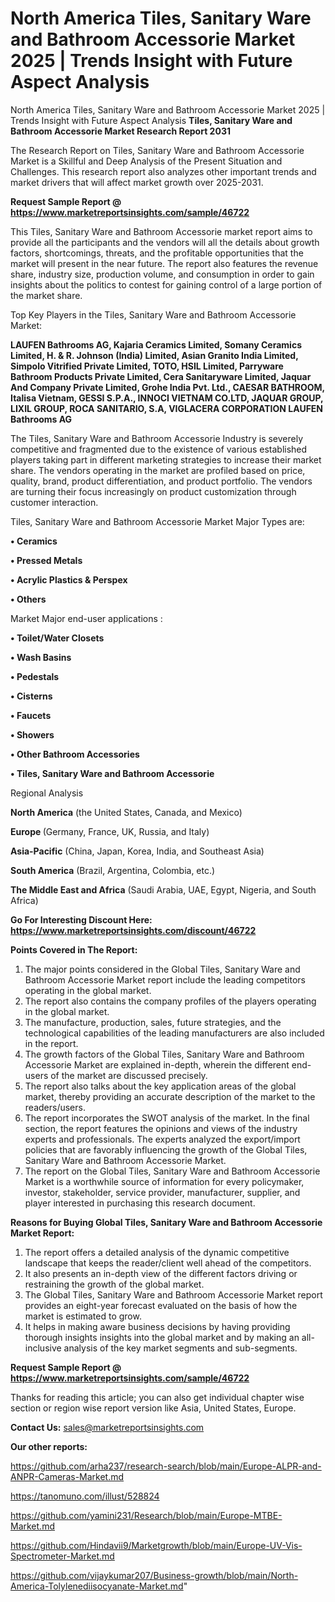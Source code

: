 # North America Tiles, Sanitary Ware and Bathroom Accessorie Market 2025 | Trends Insight with Future Aspect Analysis
North America Tiles, Sanitary Ware and Bathroom Accessorie Market 2025 | Trends Insight with Future Aspect Analysis
<strong>Tiles, Sanitary Ware and Bathroom Accessorie Market Research Report 2031</strong>

The Research Report on Tiles, Sanitary Ware and Bathroom Accessorie Market is a Skillful and Deep Analysis of the Present Situation and Challenges. This research report also analyzes other important trends and market drivers that will affect market growth over 2025-2031.

<strong>Request Sample Report @ <a href=https://www.marketreportsinsights.com/sample/46722>https://www.marketreportsinsights.com/sample/46722</a></strong>

This Tiles, Sanitary Ware and Bathroom Accessorie market report aims to provide all the participants and the vendors will all the details about growth factors, shortcomings, threats, and the profitable opportunities that the market will present in the near future. The report also features the revenue share, industry size, production volume, and consumption in order to gain insights about the politics to contest for gaining control of a large portion of the market share.

Top Key Players in the Tiles, Sanitary Ware and Bathroom Accessorie Market:

<strong>LAUFEN Bathrooms AG, Kajaria Ceramics Limited, Somany Ceramics Limited, H. & R. Johnson (India) Limited, Asian Granito India Limited, Simpolo Vitrified Private Limited, TOTO, HSIL Limited, Parryware Bathroom Products Private Limited, Cera Sanitaryware Limited, Jaquar And Company Private Limited, Grohe India Pvt. Ltd., CAESAR BATHROOM, Italisa Vietnam, GESSI S.P.A., INNOCI VIETNAM CO.LTD, JAQUAR GROUP, LIXIL GROUP, ROCA SANITARIO, S.A, VIGLACERA CORPORATION LAUFEN Bathrooms AG</strong>

The Tiles, Sanitary Ware and Bathroom Accessorie Industry is severely competitive and fragmented due to the existence of various established players taking part in different marketing strategies to increase their market share. The vendors operating in the market are profiled based on price, quality, brand, product differentiation, and product portfolio. The vendors are turning their focus increasingly on product customization through customer interaction.

Tiles, Sanitary Ware and Bathroom Accessorie Market Major Types are:

<strong>•  Ceramics

•  Pressed Metals

•  Acrylic Plastics & Perspex

•  Others</strong>

Market Major end-user applications :

<strong>•  Toilet/Water Closets

•  Wash Basins

•  Pedestals

•  Cisterns

•  Faucets

•  Showers

•  Other Bathroom Accessories

•  Tiles, Sanitary Ware and Bathroom Accessorie</strong>

Regional Analysis

</u><strong><b>North America</b></strong> (the United States, Canada, and Mexico)

<strong><b>Europe </b></strong>(Germany, France, UK, Russia, and Italy)

<strong><b>Asia-Pacific</b></strong> (China, Japan, Korea, India, and Southeast Asia)

<strong><b>South America</b></strong> (Brazil, Argentina, Colombia, etc.)

<strong><b>The Middle East and Africa</b></strong> (Saudi Arabia, UAE, Egypt, Nigeria, and South Africa)

<strong>Go For Interesting Discount Here: <a href=https://www.marketreportsinsights.com/discount/46722>https://www.marketreportsinsights.com/discount/46722</a></strong>

<strong>Points Covered in The Report:</strong>
<ol>
  <li>The major points considered in the Global Tiles, Sanitary Ware and Bathroom Accessorie Market report include the leading competitors operating in the global market.</li>
  <li>The report also contains the company profiles of the players operating in the global market.</li>
  <li>The manufacture, production, sales, future strategies, and the technological capabilities of the leading manufacturers are also included in the report.</li>
  <li>The growth factors of the Global Tiles, Sanitary Ware and Bathroom Accessorie Market are explained in-depth, wherein the different end-users of the market are discussed precisely.</li>
  <li>The report also talks about the key application areas of the global market, thereby providing an accurate description of the market to the readers/users.</li>
  <li>The report incorporates the SWOT analysis of the market. In the final section, the report features the opinions and views of the industry experts and professionals. The experts analyzed the export/import policies that are favorably influencing the growth of the Global Tiles, Sanitary Ware and Bathroom Accessorie Market.</li>
  <li>The report on the Global Tiles, Sanitary Ware and Bathroom Accessorie Market is a worthwhile source of information for every policymaker, investor, stakeholder, service provider, manufacturer, supplier, and player interested in purchasing this research document.</li>
</ol>
<strong>Reasons for Buying Global Tiles, Sanitary Ware and Bathroom Accessorie Market Report:</strong>

<ol>
  <li>The report offers a detailed analysis of the dynamic competitive landscape that keeps the reader/client well ahead of the competitors.</li>
  <li>It also presents an in-depth view of the different factors driving or restraining the growth of the global market.</li>
  <li>The Global Tiles, Sanitary Ware and Bathroom Accessorie Market report provides an eight-year forecast evaluated on the basis of how the market is estimated to grow.</li>
  <li>It helps in making aware business decisions by having providing thorough insights insights into the global market and by making an all-inclusive analysis of the key market segments and sub-segments.</li>
</ol>
<strong>Request Sample Report @ <a href=https://www.marketreportsinsights.com/sample/46722>https://www.marketreportsinsights.com/sample/46722</a></strong>


Thanks for reading this article; you can also get individual chapter wise section or region wise report version like Asia, United States, Europe.

<strong>Contact Us:</strong>
sales@marketreportsinsights.com

<strong>Our other reports:</strong>

<a href=https://github.com/arha237/research-search/blob/main/Europe-ALPR-and-ANPR-Cameras-Market.md>https://github.com/arha237/research-search/blob/main/Europe-ALPR-and-ANPR-Cameras-Market.md</a>

<a href=https://tanomuno.com/illust/528824>https://tanomuno.com/illust/528824</a>

<a href=https://github.com/yamini231/Research/blob/main/Europe-MTBE-Market.md>https://github.com/yamini231/Research/blob/main/Europe-MTBE-Market.md</a>

<a href=https://github.com/Hindavii9/Marketgrowth/blob/main/Europe-UV-Vis-Spectrometer-Market.md>https://github.com/Hindavii9/Marketgrowth/blob/main/Europe-UV-Vis-Spectrometer-Market.md</a>

<a href=https://github.com/vijaykumar207/Business-growth/blob/main/North-America-Tolylenediisocyanate-Market.md>https://github.com/vijaykumar207/Business-growth/blob/main/North-America-Tolylenediisocyanate-Market.md</a>"
